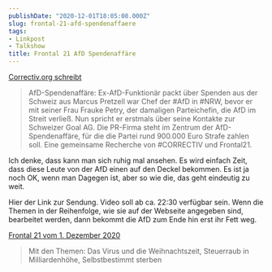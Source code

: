 ```yaml
---
publishDate: "2020-12-01T18:05:08.000Z"
slug: frontal-21-afd-spendenaffaere
tags:
- Linkpost
- Talkshow
title: Frontal 21 AfD Spendenaffäre
---
```


[Correctiv.org schreibt](https://correctiv.org/aktuelles/afd-spendenskandal/2020/12/01/ex-afd-funktionaer-aeussert-sich-ueber-spenden-aus-der-schweiz/)

> AfD-Spendenaffäre: Ex-AfD-Funktionär packt über Spenden aus der Schweiz aus
> Marcus Pretzell war Chef der #AfD in #NRW, bevor er mit seiner Frau Frauke Petry, der damaligen Parteichefin, die AfD im Streit verließ. Nun spricht er erstmals über seine Kontakte zur Schweizer Goal AG. Die PR-Firma steht im Zentrum der AfD-Spendenaffäre, für die die Partei rund 900.000 Euro Strafe zahlen soll. Eine gemeinsame Recherche von #CORRECTIV und Frontal21.

Ich denke, dass kann man sich ruhig mal ansehen. Es wird einfach Zeit, dass diese Leute von der AfD einen auf den Deckel bekommen. Es ist ja noch OK, wenn man Dagegen ist, aber so wie die, das geht eindeutig zu weit.

Hier der Link zur Sendung. Video soll ab ca. 22:30 verfügbar sein. Wenn die Themen in der Reihenfolge, wie sie auf der Webseite angegeben sind, bearbeitet werden, dann bekommt die AfD zum Ende hin erst ihr Fett weg.

[Frontal 21 vom 1. Dezember 2020](https://www.zdf.de/politik/frontal-21/frontal-21-vom-1-dezember-2020-100.html)

> Mit den Themen: Das Virus und die Weihnachtszeit, Steuerraub in Milliardenhöhe, Selbstbestimmt sterben

<!--more-->
